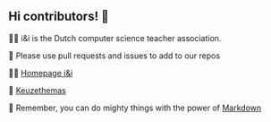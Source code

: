 ## Hi contributors! 👋

🙋‍♀️ i&i is the Dutch computer science teacher association.

🌈 Please use pull requests and issues to add to our repos

👩‍💻 [Homepage i&i](www.ieni.org)

🍿 [Keuzethemas](www.keuzethemas.nl)

🧙 Remember, you can do mighty things with the power of [Markdown](https://docs.github.com/github/writing-on-github/getting-started-with-writing-and-formatting-on-github/basic-writing-and-formatting-syntax)
